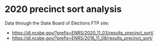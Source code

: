 # 2020 precinct sort analysis

Data through the State Board of Elections FTP site:
- https://dl.ncsbe.gov/?prefix=ENRS/2020_11_03/results_precinct_sort/
- https://dl.ncsbe.gov/?prefix=ENRS/2016_11_08/results_precinct_sort/